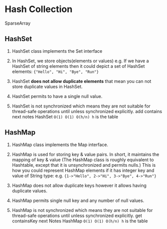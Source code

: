 # Hash Collection

SparseArray

## HashSet

1. HashSet class implements the Set interface

2. In HashSet, we store objects(elements or values) e.g. If we have a HashSet of string elements then it could depict a set of HashSet elements: `{"Hello", "Hi", "Bye", "Run"}`

3. HashSet **does not allow duplicate elements** that mean you can not store duplicate values in HashSet.

4. HashSet permits to have a single null value.

5. HashSet is not synchronized which means they are not suitable for thread-safe operations until unless synchronized explicitly.
    add contains next notes
    HashSet `O(1) O(1) O(h/n) h` is the table

## HashMap

1. HashMap class implements the Map interface.

2. HashMap is used for storing key & value pairs. In short, it maintains the mapping of key & value (The HashMap class is roughly equivalent to Hashtable, except that it is unsynchronized and permits nulls.) This is how you could represent HashMap elements if it has integer key and value of String type: e.g. `{1->"Hello", 2->"Hi", 3->"Bye", 4->"Run"}`

3. HashMap does not allow duplicate keys however it allows having duplicate values.

4. HashMap permits single null key and any number of null values.

5. HashMap is not synchronized which means they are not suitable for thread-safe operations until unless synchronized explicitly.
    get containsKey next Notes
    HashMap `O(1) O(1) O(h/n) h` is the table
